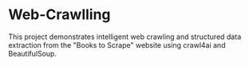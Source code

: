 # Web-Crawlling
This project demonstrates intelligent web crawling and structured data extraction from the "Books to Scrape" website using crawl4ai and BeautifulSoup.
